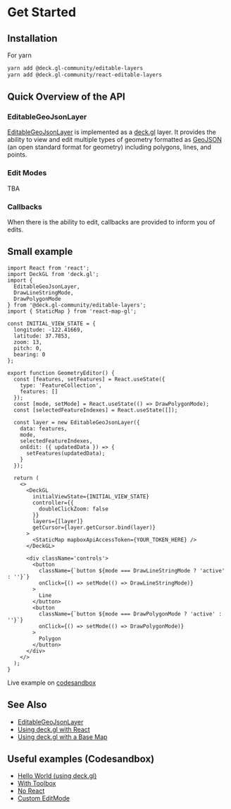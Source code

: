 # Get Started

## Installation

For yarn

```bash
yarn add @deck.gl-community/editable-layers
yarn add @deck.gl-community/react-editable-layers
```

## Quick Overview of the API

### EditableGeoJsonLayer

[EditableGeoJsonLayer](/docs/modules/editable-layers/api-reference/layers/editable-geojson-layer) is implemented as a [deck.gl](https://deck.gl) layer. It provides the ability to view and edit multiple types of geometry formatted as [GeoJSON](https://tools.ietf.org/html/rfc7946) (an open standard format for geometry) including polygons, lines, and points.


### Edit Modes

TBA

### Callbacks

When there is the ability to edit, callbacks are provided to inform you of edits.

## Small example

```tsx
import React from 'react';
import DeckGL from 'deck.gl';
import {
  EditableGeoJsonLayer,
  DrawLineStringMode,
  DrawPolygonMode
} from '@deck.gl-community/editable-layers';
import { StaticMap } from 'react-map-gl';

const INITIAL_VIEW_STATE = {
  longitude: -122.41669,
  latitude: 37.7853,
  zoom: 13,
  pitch: 0,
  bearing: 0
};

export function GeometryEditor() {
  const [features, setFeatures] = React.useState({
    type: 'FeatureCollection',
    features: []
  });
  const [mode, setMode] = React.useState(() => DrawPolygonMode);
  const [selectedFeatureIndexes] = React.useState([]);

  const layer = new EditableGeoJsonLayer({
    data: features,
    mode,
    selectedFeatureIndexes,
    onEdit: ({ updatedData }) => {
      setFeatures(updatedData);
    }
  });

  return (
    <>
      <DeckGL
        initialViewState={INITIAL_VIEW_STATE}
        controller={{
          doubleClickZoom: false
        }}
        layers={[layer]}
        getCursor={layer.getCursor.bind(layer)}
      >
        <StaticMap mapboxApiAccessToken={YOUR_TOKEN_HERE} />
      </DeckGL>

      <div className='controls'>
        <button
          className={`button ${mode === DrawLineStringMode ? 'active' : ''}`}
          onClick={() => setMode(() => DrawLineStringMode)}
        >
          Line
        </button>
        <button
          className={`button ${mode === DrawPolygonMode ? 'active' : ''}`}
          onClick={() => setMode(() => DrawPolygonMode)}
        >
          Polygon
        </button>
      </div>
    </>
  );
}

```
Live example on [codesandbox](https://codesandbox.io/s/nebula-react-basic-example-q7t9u?file=/src/App.js)

## See Also

- [EditableGeoJsonLayer](/docs/modules/editable-layers/api-reference/layers/editable-geojson-layer)
- [Using deck.gl with React](https://deck.gl/docs/get-started/using-with-react)
- [Using deck.gl with a Base Map](https://deck.gl/docs/get-started/using-with-map)

## Useful examples (Codesandbox)

- [Hello World (using deck.gl)](https://codesandbox.io/s/hello-world-nebulagl-csvsm)
- [With Toolbox](https://codesandbox.io/s/hello-nebulagl-with-toolbox-oelkr)
- [No React](https://codesandbox.io/s/deckgl-and-nebulagl-editablegeojsonlayer-no-react-p9yrs)
- [Custom EditMode](https://codesandbox.io/s/connect-the-dots-mode-yow65)


